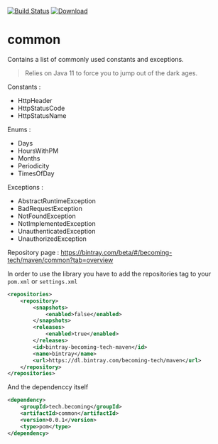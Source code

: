 [![Build Status](https://travis-ci.com/becoming-tech/common.svg?branch=master)](https://travis-ci.com/becoming-tech/common)
[ ![Download](https://api.bintray.com/packages/becoming-tech/maven/common/images/download.svg) ](https://bintray.com/becoming-tech/maven/common/_latestVersion)
# common
Contains a list of commonly used constants and exceptions.

> Relies on Java 11 to force you to jump out of the dark ages.

Constants :
- HttpHeader
- HttpStatusCode
- HttpStatusName

Enums : 
- Days
- HoursWithPM
- Months
- Periodicity
- TimesOfDay

Exceptions :
- AbstractRuntimeException
- BadRequestException
- NotFoundException
- NotImplementedException
- UnauthenticatedException
- UnauthorizedException

Repository page : https://bintray.com/beta/#/becoming-tech/maven/common?tab=overview

In order to use the library you have to add the repositories tag to your `pom.xml` or `settings.xml`

```xml
<repositories>
    <repository>
        <snapshots>
            <enabled>false</enabled>
        </snapshots>
        <releases>
            <enabled>true</enabled>
        </releases>
        <id>bintray-becoming-tech-maven</id>
        <name>bintray</name>
        <url>https://dl.bintray.com/becoming-tech/maven</url>
    </repository>
</repositories>
```
    
And the dependenccy itself

```xml
<dependency>
    <groupId>tech.becoming</groupId>
    <artifactId>common</artifactId>
    <version>0.0.1</version>
    <type>pom</type>
</dependency>
```
